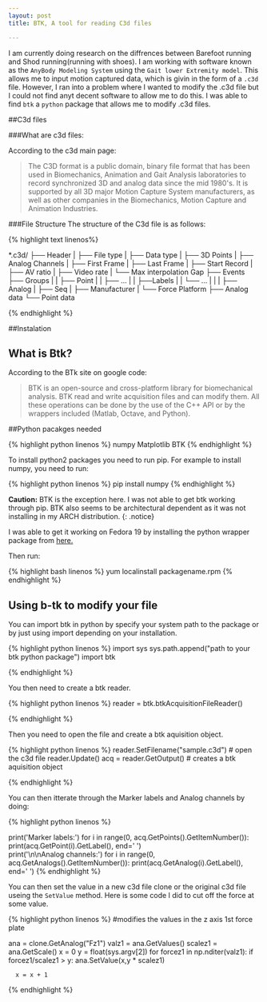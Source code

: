 ```yaml
---
layout: post
title: BTK, A tool for reading C3d files

---
```


I am currently doing research on the diffrences between Barefoot running and Shod running(running with shoes). I am working with software known as the `AnyBody Modeling System` using the `Gait lower Extremity model`. This allows me to input motion captured data, which is givin in the form of a `.c3d` file. However, I ran into a problem where I wanted to modify the .c3d file but I could not find anyt decent software to allow me to do this. I was able to find `btk` a `python` package that allows me to modify .c3d files.


##C3d files

###What are c3d files:

According to the c3d main page:
<blockquote>
The C3D format is a public domain, binary file format that has been used in Biomechanics, Animation and Gait Analysis laboratories to record synchronized 3D and analog data since the mid 1980's.  It is supported by all 3D major Motion Capture System manufacturers, as well as other companies in the Biomechanics, Motion Capture and Animation Industries.<a href="http://www.c3d.org/"><i class="fa fa-file"></i></a></blockquote>

###File Structure
The structure of the C3d file is as follows:

{% highlight text linenos%}

*.c3d/
	├── Header
	|    ├── File type
	|    ├── Data type
	|    ├── 3D Points
	|    ├── Analog Channels
	|    ├── First Frame
	|    ├── Last Frame
	|    ├── Start Record
	|    ├── AV ratio
	|    ├── Video rate
	|    └── Max interpolation Gap
	├── Events
	├── Groups
	|    |	├── Point
	|    |	├── ...
	|    |	├──Labels
	|    |	└── ...
	|    |
	|    ├── Analog
	|    ├── Seq
	|    ├── Manufacturer
	|    └── Force Platform
	├── Analog data
	└── Point data

{% endhighlight %}




##Instalation

## What is Btk?
According to the BTk site on google code:
<blockquote>
BTK is an open-source and cross-platform library for biomechanical analysis. BTK read and write acquisition files and can modify them. All these operations can be done by the use of the C++ API or by the wrappers included (Matlab, Octave, and Python).<a href="https://code.google.com/p/b-tk/"><i class="fa fa-cogs"></i></a>
</blockquote>



##Python pacakges needed



{% highlight python linenos %}
numpy
Matplotlib
BTK
{% endhighlight %}



To install python2 packages you need to run pip.
For example to install numpy, you need to run:


{% highlight python linenos %}
pip install numpy
{% endhighlight %}



<i class="fa fa-warning"></i> **Caution:** BTK is the exception here. I was not able to get btk working through pip. BTK also seems to be architectural dependent as it was not installing in my ARCH distribution. 
{: .notice}

I was able to get it working on Fedora 19 by installing the python wrapper package from <a href="https://code.google.com/p/b-tk/"> here. </a>


Then run:

{% highlight bash  linenos %}
yum localinstall packagename.rpm 
{% endhighlight %}



## Using b-tk to modify your file

You can import btk in python by specify your system path to the package or by
just using import depending on your installation.



{% highlight python  linenos %}
import sys
sys.path.append("path to your btk python package")
import btk

{% endhighlight %}





You then need to create a btk reader.



{% highlight python  linenos %}
reader = btk.btkAcquisitionFileReader()

{% endhighlight %}



Then you need to open the file and create a btk aquisition object.



{% highlight python  linenos %}
reader.SetFilename("sample.c3d") # open the c3d file
reader.Update()
acq = reader.GetOutput() # creates a btk aquisition object
 
{% endhighlight %}


You can then itterate through the Marker labels and Analog channels by doing:


{% highlight python  linenos %}

print('Marker labels:')
for i in range(0, acq.GetPoints().GetItemNumber()):
    print(acq.GetPoint(i).GetLabel(), end='  ')   
print('\n\nAnalog channels:')
for i in range(0, acq.GetAnalogs().GetItemNumber()):
    print(acq.GetAnalog(i).GetLabel(), end='  ') 
{% endhighlight %}



You can then set the value in a new c3d file clone or the original c3d file useing the
`SetValue` method.
Here is some code I did to cut off the force at some value.



{% highlight python  linenos %}
#modifies the values in the z axis 1st force plate

ana = clone.GetAnalog("Fz1")
valz1 = ana.GetValues()
scalez1 = ana.GetScale()
x = 0
y = float(sys.argv[2])
for forcez1 in np.nditer(valz1):
      if forcez1/scalez1 > y:
			ana.SetValue(x,y * scalez1)

      x = x + 1
{% endhighlight %}

<script src="//ajax.googleapis.com/ajax/libs/jquery/1.9.1/jquery.min.js"></script>

<script type="text/javascript">
$( document ).ready(function() {
     
       $("pre").addClass("terminal");
	   $("<span>",{
	       rel: '  C3d File',
		 
		  
		}).appendTo("pre:eq(0)");
		
			
				
		
		$("<span>",{
	       rel: '  Packages'
		}).appendTo("pre:eq(1)");

		 $("<span>",{
	       rel:'  Bash'
		}).appendTo("pre:eq(2)");

		  $("<span>",{
	       rel: '  Bash'
		}).appendTo("pre:eq(3)");  

		 $("<span>",{
	       rel: '  Python'
		}).appendTo("pre:eq(4)");  

		  $("<span>",{
	       rel: '  Python'
		}).appendTo("pre:eq(5)");   

		 $("<span>",{
	       rel: '  Python'
		}).appendTo("pre:eq(6)");  

		  $("<span>",{
	       rel: '  Python'
		}).appendTo("pre:eq(7)");

	   $("<span>",{
	       rel: '  Python'
		}).appendTo("pre:eq(8)");   
	   

 
});
</script>




